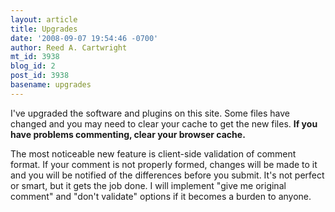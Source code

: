 ```yaml
---
layout: article
title: Upgrades
date: '2008-09-07 19:54:46 -0700'
author: Reed A. Cartwright
mt_id: 3938
blog_id: 2
post_id: 3938
basename: upgrades
---
```

I've upgraded the software and plugins on this site.  Some files have changed and you may need to clear your cache to get the new files.  **If you have problems commenting, clear your browser cache.**

The most noticeable new feature is client-side validation of comment format.  If your comment is not properly formed, changes will be made to it and you will be notified of the differences before you submit.  It's not perfect or smart, but it gets the job done.  I will implement "give me original comment" and "don't validate" options if it becomes a burden to anyone.
